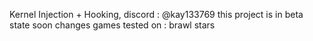 Kernel Injection + Hooking, discord : @kay133769 this project is in beta state soon changes
games tested on : brawl stars
